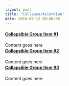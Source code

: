```yaml
---
layout: post
title: "Collapse/Accordion"
date: 2016-09-12 00:00:00
---
```


<div class="panel-group sg" id="accordion" role="tablist" aria-multiselectable="true">
  <div class="panel panel-default sg">
    <div class="panel-heading sg" role="tab" id="headingOne">
      <h4 class="panel-title sg">
        <a role="button" data-toggle="collapse" data-parent="#accordion" href="#collapseOne" aria-expanded="false" aria-controls="collapseOne" class="sg collapsed">
          Collapsible Group Item #1
        </a>
      </h4>
    </div>
    <div id="collapseOne" class="panel-collapse sg collapse" role="tabpanel" aria-labelledby="headingOne" aria-expanded="false" style="height: 0px;">
      <div class="panel-body sg">
        Content goes here
      </div>
    </div>
  </div>
  <div class="panel panel-default sg">
    <div class="panel-heading sg" role="tab" id="headingTwo">
      <h4 class="panel-title sg">
        <a class="sg collapsed" role="button" data-toggle="collapse" data-parent="#accordion" href="#collapseTwo" aria-expanded="false" aria-controls="collapseTwo">
          Collapsible Group Item #2
        </a>
      </h4>
    </div>
    <div id="collapseTwo" class="panel-collapse sg collapse" role="tabpanel" aria-labelledby="headingTwo" aria-expanded="false" style="height: 0px;">
      <div class="panel-body sg">
        Content goes here
      </div>
    </div>
  </div>
  <div class="panel panel-default sg">
    <div class="panel-heading sg" role="tab" id="headingThree">
      <h4 class="panel-title sg">
        <a class="sg collapsed" role="button" data-toggle="collapse" data-parent="#accordion" href="#collapseThree" aria-expanded="false" aria-controls="collapseThree">
          Collapsible Group Item #3
        </a>
      </h4>
    </div>
    <div id="collapseThree" class="panel-collapse sg collapse" role="tabpanel" aria-labelledby="headingThree" aria-expanded="false" style="height: 0px;">
      <div class="panel-body sg">
        Content goes here
      </div>
    </div>
  </div>
</div>